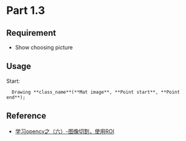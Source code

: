 # Part 1.3

## Requirement

- Show choosing picture

## Usage

Start:

```
  Drawing **class_name**(**Mat image**, **Point start**, **Point end**);
```

## Reference

- [学习opencv之（六）-图像切割，使用ROI](http://blog.csdn.net/dujian996099665/article/details/8897077)
